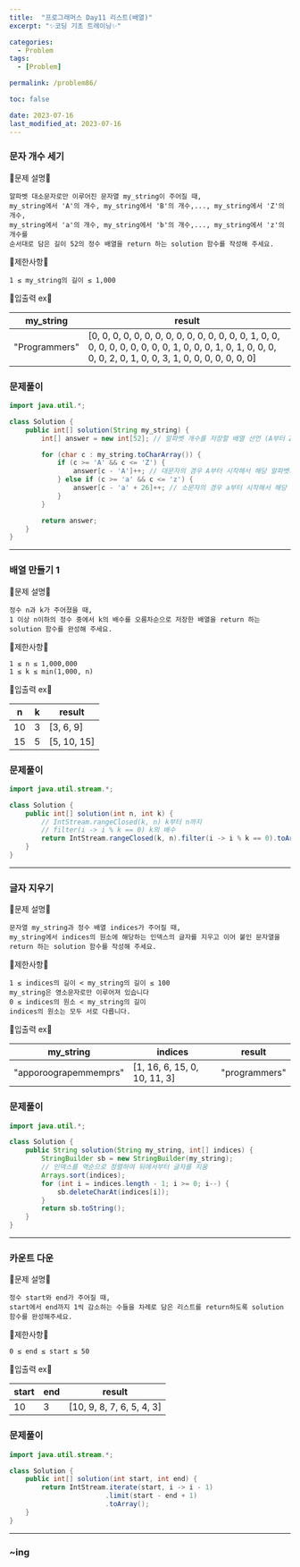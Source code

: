 ```yaml
---
title:  "프로그래머스 Day11 리스트(배열)"
excerpt: "✨코딩 기초 트레이닝✨"

categories:
  - Problem
tags:
  - [Problem]

permalink: /problem86/

toc: false

date: 2023-07-16
last_modified_at: 2023-07-16
---
```


### 문자 개수 세기

💫문제 설명💫

```
알파벳 대소문자로만 이루어진 문자열 my_string이 주어질 때,
my_string에서 'A'의 개수, my_string에서 'B'의 개수,..., my_string에서 'Z'의 개수,
my_string에서 'a'의 개수, my_string에서 'b'의 개수,..., my_string에서 'z'의 개수를
순서대로 담은 길이 52의 정수 배열을 return 하는 solution 함수를 작성해 주세요.
```

💫제한사항💫

```
1 ≤ my_string의 길이 ≤ 1,000
```

💫입출력 ex💫

|my_string|result|
|---|---|
|"Programmers"|[0, 0, 0, 0, 0, 0, 0, 0, 0, 0, 0, 0, 0, 0, 0, 1, 0, 0, 0, 0, 0, 0, 0, 0, 0, 0, 1, 0, 0, 0, 1, 0, 1, 0, 0, 0, 0, 0, 2, 0, 1, 0, 0, 3, 1, 0, 0, 0, 0, 0, 0, 0]|

### 문제풀이

```java
import java.util.*;

class Solution {
    public int[] solution(String my_string) {
        int[] answer = new int[52]; // 알파벳 개수를 저장할 배열 선언 (A부터 Z, a부터 z까지 52개)

        for (char c : my_string.toCharArray()) {
            if (c >= 'A' && c <= 'Z') {
                answer[c - 'A']++; // 대문자의 경우 A부터 시작해서 해당 알파벳의 인덱스를 증가시킴
            } else if (c >= 'a' && c <= 'z') {
                answer[c - 'a' + 26]++; // 소문자의 경우 a부터 시작해서 해당 알파벳의 인덱스를 증가시킴
            }
        }

        return answer;
    }
}

```

<hr>

### 배열 만들기 1

💫문제 설명💫

```
정수 n과 k가 주어졌을 때,
1 이상 n이하의 정수 중에서 k의 배수를 오름차순으로 저장한 배열을 return 하는 solution 함수를 완성해 주세요.
```

💫제한사항💫

```
1 ≤ n ≤ 1,000,000
1 ≤ k ≤ min(1,000, n)
```

💫입출력 ex💫

|n|k|result|
|---|---|---|
|10|3|[3, 6, 9]|
|15|5|[5, 10, 15]|

### 문제풀이

```java
import java.util.stream.*;

class Solution {
    public int[] solution(int n, int k) {
        // IntStream.rangeClosed(k, n) k부터 n까지
        // filter(i -> i % k == 0) k의 배수
        return IntStream.rangeClosed(k, n).filter(i -> i % k == 0).toArray();
    }
}
```

<hr>

### 글자 지우기

💫문제 설명💫

```
문자열 my_string과 정수 배열 indices가 주어질 때,
my_string에서 indices의 원소에 해당하는 인덱스의 글자를 지우고 이어 붙인 문자열을 return 하는 solution 함수를 작성해 주세요.
```

💫제한사항💫

```
1 ≤ indices의 길이 < my_string의 길이 ≤ 100
my_string은 영소문자로만 이루어져 있습니다
0 ≤ indices의 원소 < my_string의 길이
indices의 원소는 모두 서로 다릅니다.
```

💫입출력 ex💫

|my_string|indices|result|
|---|---|---|
|"apporoograpemmemprs"|[1, 16, 6, 15, 0, 10, 11, 3]|"programmers"|

### 문제풀이

```java
import java.util.*;

class Solution {
    public String solution(String my_string, int[] indices) {
        StringBuilder sb = new StringBuilder(my_string);
        // 인덱스를 역순으로 정렬하여 뒤에서부터 글자를 지움
        Arrays.sort(indices);
        for (int i = indices.length - 1; i >= 0; i--) {
            sb.deleteCharAt(indices[i]);
        }
        return sb.toString();
    }
}
```

<hr>

### 카운트 다운

💫문제 설명💫

```
정수 start와 end가 주어질 때,
start에서 end까지 1씩 감소하는 수들을 차례로 담은 리스트를 return하도록 solution 함수를 완성해주세요.
```

💫제한사항💫

```
0 ≤ end ≤ start ≤ 50
```

💫입출력 ex💫

|start|end|result|
|---|---|---|
|10|3|[10, 9, 8, 7, 6, 5, 4, 3]|

### 문제풀이

```java
import java.util.stream.*;

class Solution {
    public int[] solution(int start, int end) {
        return IntStream.iterate(start, i -> i - 1)
                        .limit(start - end + 1)
                        .toArray();
    }
}
```

<hr>

### ~ing
